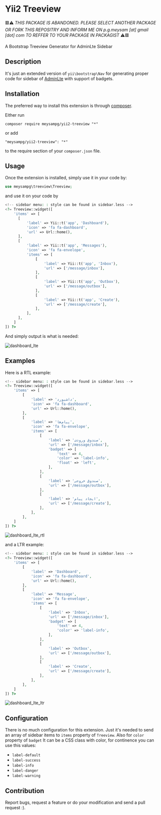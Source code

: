Yii2 Treeview
=============
🟥⚠️ _THIS PACKAGE IS ABANDONED. PLEASE SELECT ANOTHER PACKAGE OR FORK THIS REPOSITRY AND INFORM ME ON p.g.meysam [at] gmail [dot] com TO REFFER TO YOUR PACKAGE IN PACKAGIST_ ⚠️🟥

A Bootstrap Treeview Generator for AdminLte Sidebar

Description
-----------

It's just an extended version of `yii\bootstrap\Nav` for generating proper code for sidebar of [AdminLte](https://almsaeedstudio.com/themes/AdminLTE/index.html) with support of badgets.

Installation
------------

The preferred way to install this extension is through [composer](http://getcomposer.org/download/).

Either run

```
composer require meysampg/yii2-treeview "*"
```

or add

```
"meysampg/yii2-treeview": "*"
```

to the require section of your `composer.json` file.


Usage
-----

Once the extension is installed, simply use it in your code by:

```php
use meysampg\treeview\Treeview;
```
and use it on your code by 
```php
<!-- sidebar menu: : style can be found in sidebar.less -->
<?= Treeview::widget([
    'items' => [
      [
          'label' => Yii::t('app', 'Dashboard'),
          'icon' => 'fa fa-dashboard',
          'url' => Url::home(),
      ],
      [
          'label' => Yii::t('app', 'Messages'),
          'icon' => 'fa fa-envelope',
          'items' => [
              [
                  'label' => Yii::t('app', 'Inbox'),
                  'url' => ['/message/inbox'],
              ],
              [
                  'label' => Yii::t('app', 'Outbox'),
                  'url' => ['/message/outbox'],
              ],
              [
                  'label' => Yii::t('app', 'Create'),
                  'url' => ['/message/create'],
              ],
          ],
      ],
    ]
]) ?>
```
And simply output is what is needed:

![dashboard_lte](https://cloud.githubusercontent.com/assets/1416085/19635955/f48c749c-99d2-11e6-9a9d-0ac5ff911684.png)


Examples
-------------

H‍‍‍ere is a RTL example:
```php
<!-- sidebar menu: : style can be found in sidebar.less -->
<?= Treeview::widget([
    'items' => [
        [
            'label' => 'داشبورد',
            'icon' => 'fa fa-dashboard',
            'url' => Url::home(),
        ],
        [
            'label' => 'پیام‌ها',
            'icon' => 'fa fa-envelope',
            'items' => [
                [
                    'label' => 'صندوق ورودی',
                    'url' => ['/message/inbox'],
                    'badget' => [
                        'text' => 4,
                        'color' => 'label-info',
                        'float' => 'left',
                    ],
                ],
                [
                    'label' => 'صندوق خروجی',
                    'url' => ['/message/outbox'],
                ],
                [
                    'label' => 'ایجاد پیام',
                    'url' => ['/message/create'],
                ],
            ],
        ],
    ]
]) ?>
```

![dashboard_lte_rtl](https://cloud.githubusercontent.com/assets/1416085/19637415/cfae359e-99db-11e6-8db4-78870419d6cd.png)

and a LTR example:
```php
<!-- sidebar menu: : style can be found in sidebar.less -->
<?= Treeview::widget([
    'items' => [
        [
            'label' => 'Dashboard',
            'icon' => 'fa fa-dashboard',
            'url' => Url::home(),
        ],
        [
            'label' => 'Message',
            'icon' => 'fa fa-envelope',
            'items' => [
                [
                    'label' => 'Inbox',
                    'url' => ['/message/inbox'],
                    'badget' => [
                        'text' => 4,
                        'color' => 'label-info',
                    ],
                ],
                [
                    'label' => 'Outbox',
                    'url' => ['/message/outbox'],
                ],
                [
                    'label' => 'Create',
                    'url' => ['/message/create'],
                ],
            ],
        ],
    ]
]) ?>
```
![dashboard_lte_ltr](https://cloud.githubusercontent.com/assets/1416085/19637413/cf6636cc-99db-11e6-90ab-4c0ed6cf91b1.png)

Configuration
------------------
There is no much configuration for this extension. Just it's needed to send an array of sidebar items to `items` property of `Treeview`. Also for `color` property of `badget` It can be a CSS class with color, for continence you can  use this values:

 - `label-default`
 - `label-success`
 - `label-info`
 - `label-danger`
 - `label-warning`

Contribution
----------------

Report bugs, request a feature or do your modification and send a pull request :).
